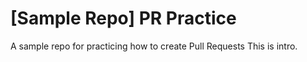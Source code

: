 # [Sample Repo] PR Practice
A sample repo for practicing how to create Pull Requests
This is intro.
